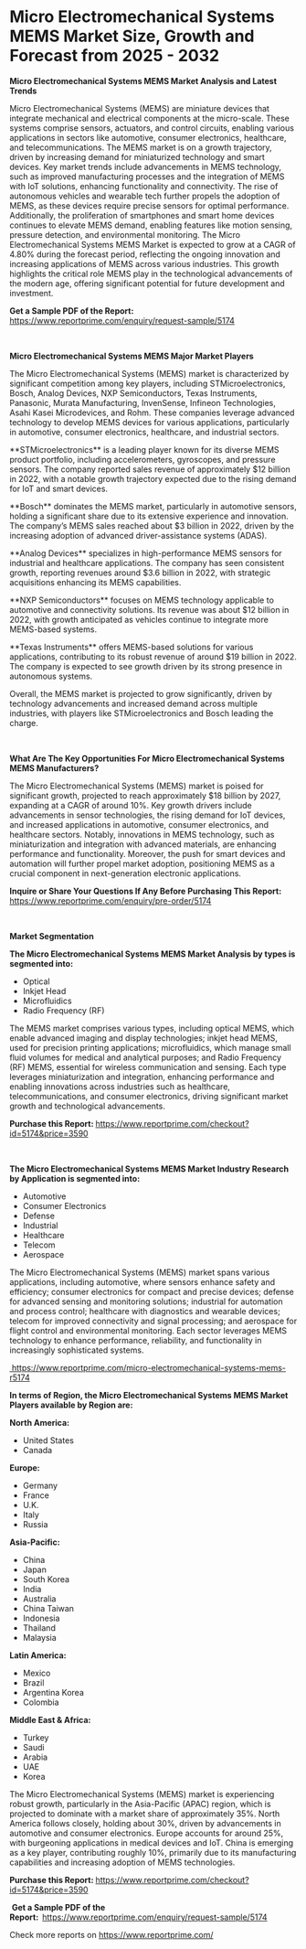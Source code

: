 <p><h1>Micro Electromechanical Systems MEMS Market Size, Growth and Forecast from 2025 - 2032</h1></p><p><strong>Micro Electromechanical Systems MEMS Market Analysis and Latest Trends</strong></p>
<p><p>Micro Electromechanical Systems (MEMS) are miniature devices that integrate mechanical and electrical components at the micro-scale. These systems comprise sensors, actuators, and control circuits, enabling various applications in sectors like automotive, consumer electronics, healthcare, and telecommunications. The MEMS market is on a growth trajectory, driven by increasing demand for miniaturized technology and smart devices. Key market trends include advancements in MEMS technology, such as improved manufacturing processes and the integration of MEMS with IoT solutions, enhancing functionality and connectivity. The rise of autonomous vehicles and wearable tech further propels the adoption of MEMS, as these devices require precise sensors for optimal performance. Additionally, the proliferation of smartphones and smart home devices continues to elevate MEMS demand, enabling features like motion sensing, pressure detection, and environmental monitoring. The Micro Electromechanical Systems MEMS Market is expected to grow at a CAGR of 4.80% during the forecast period, reflecting the ongoing innovation and increasing applications of MEMS across various industries. This growth highlights the critical role MEMS play in the technological advancements of the modern age, offering significant potential for future development and investment.</p></p>
<p><strong>Get a Sample PDF of the Report:&nbsp;</strong> <a href="https://www.reportprime.com/enquiry/request-sample/5174?utm_campaign=3039&utm_medium=2&utm_source=Github&utm_content=ia&utm_term=19032025&utm_id=micro-electromechanical-systems-mems">https://www.reportprime.com/enquiry/request-sample/5174</a></p>
<p>&nbsp;</p>
<p><strong>Micro Electromechanical Systems MEMS Major Market Players</strong></p>
<p><p>The Micro Electromechanical Systems (MEMS) market is characterized by significant competition among key players, including STMicroelectronics, Bosch, Analog Devices, NXP Semiconductors, Texas Instruments, Panasonic, Murata Manufacturing, InvenSense, Infineon Technologies, Asahi Kasei Microdevices, and Rohm. These companies leverage advanced technology to develop MEMS devices for various applications, particularly in automotive, consumer electronics, healthcare, and industrial sectors.</p><p>**STMicroelectronics** is a leading player known for its diverse MEMS product portfolio, including accelerometers, gyroscopes, and pressure sensors. The company reported sales revenue of approximately $12 billion in 2022, with a notable growth trajectory expected due to the rising demand for IoT and smart devices.</p><p>**Bosch** dominates the MEMS market, particularly in automotive sensors, holding a significant share due to its extensive experience and innovation. The company’s MEMS sales reached about $3 billion in 2022, driven by the increasing adoption of advanced driver-assistance systems (ADAS).</p><p>**Analog Devices** specializes in high-performance MEMS sensors for industrial and healthcare applications. The company has seen consistent growth, reporting revenues around $3.6 billion in 2022, with strategic acquisitions enhancing its MEMS capabilities.</p><p>**NXP Semiconductors** focuses on MEMS technology applicable to automotive and connectivity solutions. Its revenue was about $12 billion in 2022, with growth anticipated as vehicles continue to integrate more MEMS-based systems.</p><p>**Texas Instruments** offers MEMS-based solutions for various applications, contributing to its robust revenue of around $19 billion in 2022. The company is expected to see growth driven by its strong presence in autonomous systems.</p><p>Overall, the MEMS market is projected to grow significantly, driven by technology advancements and increased demand across multiple industries, with players like STMicroelectronics and Bosch leading the charge.</p></p>
<p>&nbsp;</p>
<p><strong>What Are The Key Opportunities For Micro Electromechanical Systems MEMS Manufacturers?</strong></p>
<p><p>The Micro Electromechanical Systems (MEMS) market is poised for significant growth, projected to reach approximately $18 billion by 2027, expanding at a CAGR of around 10%. Key growth drivers include advancements in sensor technologies, the rising demand for IoT devices, and increased applications in automotive, consumer electronics, and healthcare sectors. Notably, innovations in MEMS technology, such as miniaturization and integration with advanced materials, are enhancing performance and functionality. Moreover, the push for smart devices and automation will further propel market adoption, positioning MEMS as a crucial component in next-generation electronic applications.</p></p>
<p><strong>Inquire or Share Your Questions If Any Before Purchasing This Report:</strong> <a href="https://www.reportprime.com/enquiry/pre-order/5174?utm_campaign=3039&utm_medium=2&utm_source=Github&utm_content=ia&utm_term=19032025&utm_id=micro-electromechanical-systems-mems">https://www.reportprime.com/enquiry/pre-order/5174</a></p>
<p>&nbsp;</p>
<p><strong>Market Segmentation</strong></p>
<p><strong>The Micro Electromechanical Systems MEMS Market Analysis by types is segmented into:</strong></p>
<p><ul><li>Optical</li><li>Inkjet Head</li><li>Microfluidics</li><li>Radio Frequency (RF)</li></ul></p>
<p><p>The MEMS market comprises various types, including optical MEMS, which enable advanced imaging and display technologies; inkjet head MEMS, used for precision printing applications; microfluidics, which manage small fluid volumes for medical and analytical purposes; and Radio Frequency (RF) MEMS, essential for wireless communication and sensing. Each type leverages miniaturization and integration, enhancing performance and enabling innovations across industries such as healthcare, telecommunications, and consumer electronics, driving significant market growth and technological advancements.</p></p>
<p><strong>Purchase this Report:&nbsp;</strong><a href="https://www.reportprime.com/checkout?id=5174&price=3590&utm_campaign=3039&utm_medium=2&utm_source=Github&utm_content=ia&utm_term=19032025&utm_id=micro-electromechanical-systems-mems">https://www.reportprime.com/checkout?id=5174&price=3590</a></p>
<p>&nbsp;</p>
<p><strong>The Micro Electromechanical Systems MEMS Market Industry Research by Application is segmented into:</strong></p>
<p><ul><li>Automotive</li><li>Consumer Electronics</li><li>Defense</li><li>Industrial</li><li>Healthcare</li><li>Telecom</li><li>Aerospace</li></ul></p>
<p><p>The Micro Electromechanical Systems (MEMS) market spans various applications, including automotive, where sensors enhance safety and efficiency; consumer electronics for compact and precise devices; defense for advanced sensing and monitoring solutions; industrial for automation and process control; healthcare with diagnostics and wearable devices; telecom for improved connectivity and signal processing; and aerospace for flight control and environmental monitoring. Each sector leverages MEMS technology to enhance performance, reliability, and functionality in increasingly sophisticated systems.</p></p>
<p><a href="https://www.reportprime.com/micro-electromechanical-systems-mems-r5174?utm_campaign=3039&utm_medium=2&utm_source=Github&utm_content=ia&utm_term=19032025&utm_id=micro-electromechanical-systems-mems">&nbsp;https://www.reportprime.com/micro-electromechanical-systems-mems-r5174</a></p>
<p><strong>In terms of Region, the Micro Electromechanical Systems MEMS Market Players available by Region are:</strong></p>
<p>
    <p> <strong> North America: </strong>
        <ul>
            <li>United States</li>
            <li>Canada</li>
        </ul>
        </p> 
    <p> <strong> Europe: </strong>
        <ul>
            <li>Germany</li>
            <li>France</li>
            <li>U.K.</li>
            <li>Italy</li>
            <li>Russia</li>
        </ul>
        </p> 
    <p> <strong> Asia-Pacific: </strong>
        <ul>
            <li>China</li>
            <li>Japan</li>
            <li>South Korea</li>
            <li>India</li>
            <li>Australia</li>
            <li>China Taiwan</li>
            <li>Indonesia</li>
            <li>Thailand</li>
            <li>Malaysia</li>
        </ul>
        </p> 
    <p> <strong> Latin America: </strong>
        <ul>
            <li>Mexico</li>
            <li>Brazil</li>
            <li>Argentina Korea</li>
            <li>Colombia</li>
        </ul>
        </p> 
    <p> <strong> Middle East & Africa: </strong>
        <ul>
            <li>Turkey</li>
            <li>Saudi</li>
            <li>Arabia</li>
            <li>UAE</li>
            <li>Korea</li>
        </ul>
    </p>
    </p>
<p><p>The Micro Electromechanical Systems (MEMS) market is experiencing robust growth, particularly in the Asia-Pacific (APAC) region, which is projected to dominate with a market share of approximately 35%. North America follows closely, holding about 30%, driven by advancements in automotive and consumer electronics. Europe accounts for around 25%, with burgeoning applications in medical devices and IoT. China is emerging as a key player, contributing roughly 10%, primarily due to its manufacturing capabilities and increasing adoption of MEMS technologies.</p></p>
<p><strong>Purchase this Report: </strong><a href="https://www.reportprime.com/checkout?id=5174&price=3590&utm_campaign=3039&utm_medium=2&utm_source=Github&utm_content=ia&utm_term=19032025&utm_id=micro-electromechanical-systems-mems">https://www.reportprime.com/checkout?id=5174&price=3590</a></p>
<p>&nbsp;<strong>Get a Sample PDF of the Report:&nbsp;&nbsp;</strong><a href="https://www.reportprime.com/enquiry/request-sample/5174?utm_campaign=3039&utm_medium=2&utm_source=Github&utm_content=ia&utm_term=19032025&utm_id=micro-electromechanical-systems-mems">https://www.reportprime.com/enquiry/request-sample/5174</a></p>
<p><strong></strong></p>
<p>Check more reports on <a href="https://www.reportprime.com/?utm_campaign=3039&utm_medium=2&utm_source=Github&utm_content=ia&utm_term=19032025&utm_id=micro-electromechanical-systems-mems">https://www.reportprime.com/</a></p>